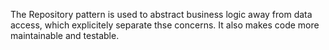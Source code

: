 ﻿The Repository pattern is used to abstract business logic away from data access, which explicitely separate
thse concerns. It also makes code more maintainable and testable.